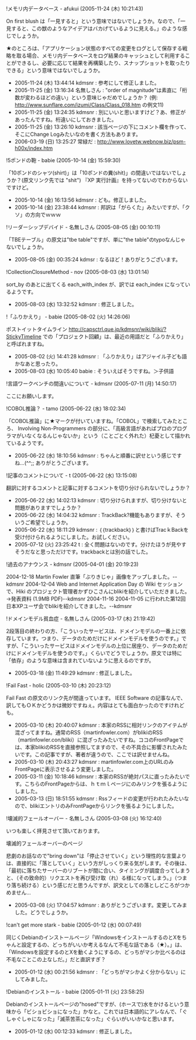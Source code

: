 !メモリ内データベース - afukui (2005-11-24 (木) 10:21:43)

On first blush は「一見すると」という意味ではないでしょうか。なので、「一見すると、この獣のようなアイデアはバカげているように見える。」のような感じでしょうか。

★のところは、「アプリケーション状態のすべての変更をログとして保存する戦略を取る場合、メモリ内データベースをログ結果のキャッシュとして利用することができるし、必要に応じて結果を再構築したり、スナップショットを取ったりできる」という意味ではないでしょうか。

* 2005-11-24 (木) 13:44:14 kdmsnr : 参考にして修正しました。
* 2005-11-25 (金) 13:16:34 名無しさん : "order of magnitude"は素直に「桁数が変わるほどの違い」という意味じゃだめでしょうか？ (例: http://www.sunflare.com/izumi/Class/Class_018.htm の例文11)
* 2005-11-25 (金) 13:24:35 kdmsnr : 別にいいと思いますけど？あ、修正があったんですね。桁違いにしておきました。
* 2005-11-25 (金) 13:26:10 kdmsnr : 該当ページの下にコメント欄を作って、そこにChange Logみたいなのを書く方法もあります。
* 2006-03-19 (日) 13:25:27 常緑だ : http://www.lovetw.webnow.biz/psm-h00x/index.htm

!5ポンドの鞄 - babie (2005-10-14 (金) 15:59:30)

「10ポンドのシャツ(shirt)」は「10ポンドの糞(shit)」の間違いではないでしょうか？(原文リンク先では "shit") 『XP 実行計画』を持ってないのでわからないですけど。

* 2005-10-14 (金) 16:13:56 kdmsnr : ども。修正しました。
* 2005-10-14 (金) 23:38:44 kdmsnr : 邦訳は「がらくた」みたいですが、「クソ」の方向でｗｗｗ

!リーダーシップデバイド - 名無しさん (2005-08-05 (金) 00:10:11)

「TBEテーブル」の原文は"tbe table"ですが、単に"the table"のtypoなんじゃないでしょうか。

* 2005-08-05 (金) 00:35:24 kdmsr : なるほど！ありがとうございます。

!CollectionClosureMethod - nov (2005-08-03 (水) 13:01:14)

sort_by のあとに出てくる each_with_index が、訳では each_index になっているようです。

* 2005-08-03 (水) 13:32:52 kdmsnr : 修正しました。

!「ふりかえり」 - babie (2005-08-02 (火) 14:26:06)

ポストイットタイムライン http://capsctrl.que.jp/kdmsnr/wiki/bliki/?StickyTimeline での「プロジェクト回顧」は、最近の用語だと「ふりかえり」と呼ばれますね。

* 2005-08-02 (火) 14:41:28 kdmsnr : 「ふりかえり」はアジャイル子ども語かなあと思ったり。
* 2005-08-03 (水) 10:05:40 babie : そういえばそうですね。＞子供語

!言語ワークベンチの間違いについて - kdmsnr (2005-07-11 (月) 14:50:17)

ここにお願いします。

!COBOL推論？ - tamo (2005-06-22 (水) 18:02:34)

「COBOL推論」に★マークが付いていますね。「COBOL」で検索してみたところ、 Involving Non-Programmers の部分に、「高級言語があればプロのプログラマがいなくなるんじゃないか」という（ことごとく外れた）杞憂として描かれているようです。

* 2005-06-22 (水) 18:10:56 kdmsnr : ちゃんと順番に訳せという感じですね...(^^;; ありがとうございます。

!記事のコメントについて - t (2005-06-22 (水) 13:15:08)

翻訳に対するコメントと記事に対するコメントを切り分けられないでしょうか？

* 2005-06-22 (水) 14:02:13 kdmsnr : 切り分けられますが、切り分けないと問題がありますでしょうか？
* 2005-06-22 (水) 14:04:32 kdmsnr : TrackBack?機能もありますが、そういうご希望でしょうか。
* 2005-06-22 (水) 18:11:29 kdmsnr : ｛｛trackback｝｝と書けばTracｋBackを受け付けられるようにしました。お試しください。
* 2005-07-12 (火) 23:25:42 t : 全く問題はないのです。分けたほうが見やすそうだなと思っただけです。trackbackとは別の話でした。

!過去のアナウンス - kdmsnr (2005-04-01 (金) 20:19:23)

2004-12-18
    Martin Fowler 直筆「ぶりきじゃ」画像をアップしました。--kdmsnr
2004-12-04
    Web and Internet Application Day の Wiki セッションで、Hiki のプロジェクト管理者かずひこさんにblikiを紹介していただきました。→発表資料 (1.9MB PDF)--kdmsnr
2004-11-16
    2004-11-05 に行われた第12回日本XPユーザ会でblikiを紹介してきました。--kdmsnr

!ドメインモデル貧血症 - 名無しさん (2005-03-17 (木) 21:19:42)

2段落目の終わりの方、「こういったサービスは、ドメインモデルの一番上に依存しています。つまり、データのためだけにドメインモデルを使うのです。」ですが、「こういったサービスはドメインモデルの上位に居座り、データのためだけにドメインモデルを使うのです。」くらいでどうでしょうか。原文では特に「依存」のような意味は含まれていないように思えるのですが。

* 2005-03-18 (金) 11:49:29 kdmsnr : 修正しました。

!Fail Fast - holic (2005-03-10 (木) 20:23:12)

Fail Fast の原文のリンク先が間違っています。 IEEE Software の記事なんで、訳してもＯＫかどうかは微妙ですねぇ。内容はとても面白かったのですけれども。

* 2005-03-10 (木) 20:40:07 kdmsnr : 本家のRSSに相対リンクのアイテムが混ざってますね。通常のRSS（martinfowler.com）がblikiのRSS（martinfowler.con/bliki）に混ざったみたいですね。ココのFrontPageでは、本家blikiのRSSを直接参照してますので、その不具合に影響されたみたいです。この記事ですが、著者が違うので、ここでは訳せませんね。
* 2005-03-10 (木) 20:43:27 kdmsnr : martinfowler.com上のURLのみFrontPageに表示させるよう変更しました。
* 2005-03-11 (金) 10:18:46 kdmsnr : 本家のRSSが絶対パスに直ったみたいです。こちらのFrontPageからは、ｈｔｍｌページにのみリンクを張るようにしました。
* 2005-03-13 (日) 18:51:55 kdmsnr : Rssフィードの変更が行われたみたいなので、blikiエントリのみFrontPageからリンクを張るようにしました。

!壊滅的フェールオーバー - 名無しさん (2005-03-08 (火) 16:12:40)

いつも楽しく拝見させて頂いております。

壊滅的フェールオーバーのページ

悲劇のお話なので"bring down"は「停止させていく」という理性的な言葉よりは、直接的に「落としていく」という方がしっくり来る気がします。その後は、「最初に落ちたサーバーのリブートが間に合い、タイミングが調度合ってしまうと、（その致命的）リクエストを再び受け取（れ）る様になってしまう。」（つまり落ち続ける）という感じだと思うんですが、訳文としての落としどころがつかめません…

* 2005-03-08 (火) 17:04:57 kdmsnr : ありがとうございます。変更してみました。どうでしょうか。

!can't get more stark - babie (2005-01-12 (水) 00:07:49)

同じくDebianのインストールページ「WindowsをインストールするのとXをちゃんと設定するの、どっちがいいか考えるなんて不毛な話である（★）。」は、「Windowsを設定するのとXを動くようにするの、どっちがマシか比べるのは不毛なことこの上なしだ。」だと直訳すぎ？

* 2005-01-12 (水) 00:21:56 kdmsnr : 「どっちがマシかよく分からない」にしてみました。

!Debianのインストール - babie (2005-01-11 (火) 23:58:25)

Debianのインストールページの"hosed"ですが、(ホースで)水をかけるという意味から「ビショビショになった」かなと。これでは日本語的にアレなんで、「ぐしゃぐしゃになった」「滅茶苦茶になった」ぐらいがいいかなと思います。

* 2005-01-12 (水) 00:12:33 kdmsnr : 修正しました。
